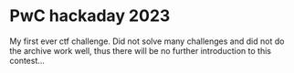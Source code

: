 # PwC hackaday 2023

My first ever ctf challenge. Did not solve many challenges and did not do the archive work well, thus there will be no further introduction to this contest...